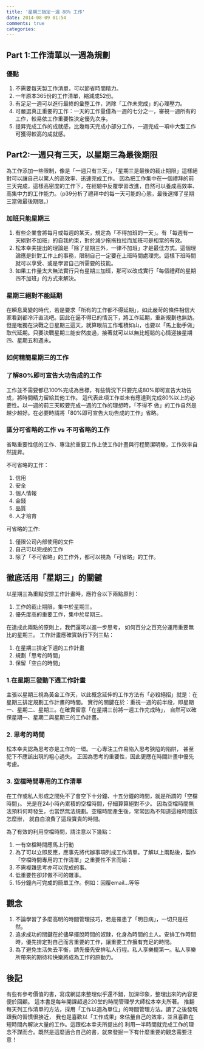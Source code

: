 ```yaml
---
title: '星期三搞定一週 88% 工作'
date: 2014-08-09 01:54
comments: true
categories:
---
```


## Part 1:工作清單以一週為規劃

### 優點

1. 不需要每天製工作清單，可以節省時間精力。
2. 一年原本365份的工作清單，縮減成52份。
3. 有足足一週可以進行最終的彙整工作，消除「工作未完成」的心理壓力。
4. 可嚴選真正重要的工作：一天的工作量僅為一週的七分之一，審視一週所有的工作，較易依工作重要性決定優先次序。
5. 提昇完成工作的成就感，比幾每天完成小部分工作，一週完成一項中大型工作可獲得較高的成就感。


## Part2:一週只有三天，以星期三為最後期限
為工作添加一些限制，像是「一週只有三天」，「星期三是最後的截止期限」這樣絕對可以讓自己以驚人的高效率、迅速完成工作。
因為把工作集中在一個禮拜的前三天完成，這樣高密度的工作下，在經驗中反覆學習改進，自然可以養成高效率、高集中力的工作能力。（p39分析了禮拜中的每一天可能的心態，最後選擇了星期三當做最後期限。）

### 加班只能星期三
1. 有些企業會將每月或每週的某天，規定為「不得加班的一天」。有「每週有一天絕對不加班」的自我約束，對於減少拖拖拉拉而加班可是相當的有效。
2. 松本幸夫提出的理論是「除了星期三外，一律不加班」才是最佳方式。這個理論應是針對工作上的事務，限制自己一定要在上班時間處理完。這樣下班時間就可以享受、或是學習自己所需要的技能。
3. 如果工作量太大無法實行只有星期三加班，那可以改成實行「每個禮拜的星期四不加班」的方式來解決。

### 星期三絕對不能延期

在瞬息萬變的時代，若是要求「所有的工作都不得延期」，如此嚴苛的條件相信大家看到都冷汗直流吧。因此在逼不得已的情況下，將工作延期，重新規劃也無訪。但是唯獨在決戰之日星期三這天，就算眼前工作堆積如山，也要以「馬上動手做」取代延期。只要決戰星期三能安然度過，接著就可以以無比輕鬆的心情迎接星期四、星期五和週末。

### 如何精簡星期三的工作

### 了解80%即可宣告大功告成的工作
工作並不需要都已100%完成為目標，有些情況下只要完成80%即可宣告大功告成，將時間精力留給其他工作。
這代表此項工作並未有應達到完成80%以上的必要性。以一週的前三天較要完成一週的工作的理想時，「不得不
做」的工作自然是越少越好。在必要時請將「80%即可宣告大功告成的工作」省略。

### 區分可省略的工作 vs 不可省略的工作

省略重要性低的工作、專注於重要工作上使工作計畫與行程簡潔明瞭，工作效率自然提昇。

不可省略的工作：

1. 信用
3. 安全
4. 個人情報
5. 金錢
6. 品質
7. 人才培育

可省略的工作:

1. 僅限公司內部使用的文件
2. 自己可以完成的工作
3. 除了「不可省略」的工作外，都可以視為「可省略」的工作。

## 徹底活用「星期三」的關鍵

以星期三為重點安排工作計畫時，應符合以下兩點原則：

1. 工作的截止期限，集中於星期三。
2. 優先度高的重要工作，集中於星期三。

在達成此兩點的原則上，我們還可以進一步思考，
如何百分之百充分運用重要無比的星期三。
工作計畫應確實執行下列三點：

1. 在星期三排定下週的工作計畫
2. 規劃「思考的時間」
3. 保留「空白的時間」

### 1.在星期三發動下週工作計畫
主張以星期三視為黃金工作天，以此概念延伸的工作方法有「必殺絕招」就是：在星期三排定規劃工作計畫的時間。
實行的關鍵在於：重視一週的前半段，即星期一、星期二、星期三。在確實留意「在星期三前將一週工作完成時」，
自然可以確保星期一、星期二與星期三的工作計畫。

### 2. 思考的時間

松本幸夫認為思考亦是工作的一環。一心專注工作易陷入思考狹隘的陷阱，
甚至犯下不應該出現的粗心過失。
正因為思考的重要性，因此更應在時間計畫中優先考慮。

### 3. 空檔時間專用的工作清單

在工作或私人形成之間免不了會空下十分鐘、十五分鐘的時間，就是所謂的「空檔時間」。
光是在24小時內累積的空檔時間，仔細算算絕對不少。
因為空檔時間無法預料何時發生，也當然無法規劃。空檔時間產生後，常常因為不知道這段時間該怎麼辦，
就白白浪費了這段寶貴的時間。

為了有效的利用空檔時間，請注意以下幾點：

1. 一有空檔時間應馬上行動
1. 為了可以立即反應，應事先將代辦事項列成工作清單。了解以上兩點後，製作「空檔時間專用的工作清單」之重要性不言而喻：
1. 不需複雜思考亦可以完成的事。
1. 低重要性卻非做不可的雜事。
1. 15分鐘內可完成的簡單工作。例如：回覆email...等等

## 觀念

1. 不論學習了多麼高明的時間管理技巧，若是罹患了「明日病」，一切只是枉然。
2. 追求成功的關鍵在於儘早擺脫時間的奴隸，化身為時間的主人。安排工作時間時，優先排定對自己而言重要的工作，讓重要工作擁有充足的時間。
3. 為了避免生活失去平衡，請先優先安排私人行程。私人享樂擺第一。私人享樂所帶來的期待和快樂將成為工作的原動力。

## 後記

有些有參考價值的書，寫成網誌來整理似乎還不錯，加深印象，整理出來的內容更便於回顧。
這本書是每年開課超過220堂的時間管理學大師松本幸夫所著。
推翻每天列工作清單的方法，採用「工作以週為單位」的時間管理方法。讀了之後發現跟我的習慣很接近，
我也是喜歡以「工作成果」來估量自己的效率，並且喜歡在短時間內解決大量的工作。這跟松本幸夫所提出的
利用一半時間就完成工作的理念不謀而合。既然是這麼適合自己的書，就來發掘一下有什麼重要的觀念需要注意！